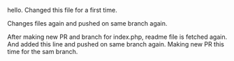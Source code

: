 hello.
Changed this file for a first time. 

Changes files again and pushed on same branch again. 

After making new PR and branch for index.php, readme file is fetched again. And added this line and pushed on same branch again. Making new PR this time for the sam branch. 